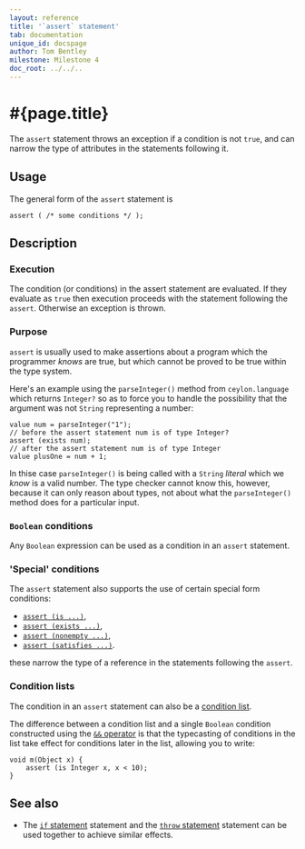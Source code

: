 ```yaml
---
layout: reference
title: '`assert` statement'
tab: documentation
unique_id: docspage
author: Tom Bentley
milestone: Milestone 4
doc_root: ../../..
---
```


# #{page.title}

The `assert` statement throws an exception if a condition is not 
`true`, and can narrow the type of attributes in the statements following it.

## Usage 

The general form of the `assert` statement is

<!-- check:none -->
    
    assert ( /* some conditions */ );


## Description

### Execution

The condition (or conditions) in the assert statement are evaluated. If they 
evaluate as `true` then execution proceeds with the statement following the 
`assert`. Otherwise an exception is thrown.

### Purpose

`assert` is usually used to make assertions about a program which 
the programmer *knows* are true, but which cannot be proved 
to be true within the type system. 

Here's an example using the `parseInteger()` method from `ceylon.language` 
which returns `Integer?` so as to force you to handle the possibility that 
the argument was not `String` representing a number:

    value num = parseInteger("1");
    // before the assert statement num is of type Integer?
    assert (exists num);
    // after the assert statement num is of type Integer
    value plusOne = num + 1;
    
In thise case `parseInteger()` is being called with a `String` *literal* which 
we *know* is a valid number. The type checker cannot know this, however, 
because it can only reason about types, not about what the 
`parseInteger()` method does for a particular input. 

### `Boolean` conditions

Any `Boolean` expression can be used as a condition in an `assert` statement.

### 'Special' conditions

The `assert` statement also supports the use of certain special form conditions:

* [`assert (is ...)`](../conditions/#if_is_), 
* [`assert (exists ...)`](../conditions/#if_exists_), 
* [`assert (nonempty ...)`](../conditions/#if_nonempty_), 
* [`assert (satisfies ...)`](../conditions/#if_satisfies_).

these narrow the type of a reference in the statements following the `assert`.


### Condition lists

The condition in an `assert` statement can also be a
[condition list](../conditions#condition_lists).

The difference between a 
condition list and a single `Boolean` condition constructed using the 
[`&&` operator](../../operator/and/)
is that the typecasting of conditions in the list take effect for conditions 
later in the list, allowing you to write:

    void m(Object x) {
        assert (is Integer x, x < 10);
    }
    
<!--
### Exception message

TODO
-->

## See also

* The [`if` statement](../if) statement and the [`throw` statement](../throw)
  statement can be used together to achieve similar effects.
<!-- TODO 
* [`assert` in the language specification](#{page.doc_root}/#{site.urls.spec_relative}#TODO)
-->


